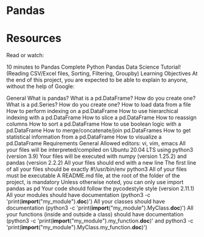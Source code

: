 # Pandas

# Resources
Read or watch:

10 minutes to Pandas
Complete Python Pandas Data Science Tutorial! (Reading CSV/Excel files, Sorting, Filtering, Groupby)
Learning Objectives
At the end of this project, you are expected to be able to explain to anyone, without the help of Google:

General
What is pandas?
What is a pd.DataFrame? How do you create one?
What is a pd.Series? How do you create one?
How to load data from a file
How to perform indexing on a pd.DataFrame
How to use hierarchical indexing with a pd.DataFrame
How to slice a pd.DataFrame
How to reassign columns
How to sort a pd.DataFrame
How to use boolean logic with a pd.DataFrame
How to merge/concatenate/join pd.DataFrames
How to get statistical information from a pd.DataFrame
How to visualize a pd.DataFrame
Requirements
General
Allowed editors: vi, vim, emacs
All your files will be interpreted/compiled on Ubuntu 20.04 LTS using python3 (version 3.9)
Your files will be executed with numpy (version 1.25.2) and pandas (version 2.2.2)
All your files should end with a new line
The first line of all your files should be exactly #!/usr/bin/env python3
All of your files must be executable
A README.md file, at the root of the folder of the project, is mandatory
Unless otherwise noted, you can only use import pandas as pd
Your code should follow the pycodestyle style (version 2.11.1)
All your modules should have documentation (python3 -c 'print(__import__("my_module").__doc__)')
All your classes should have documentation (python3 -c 'print(__import__("my_module").MyClass.__doc__)')
All your functions (inside and outside a class) should have documentation (python3 -c 'print(__import__("my_module").my_function.__doc__)' and python3 -c 'print(__import__("my_module").MyClass.my_function.__doc__)')